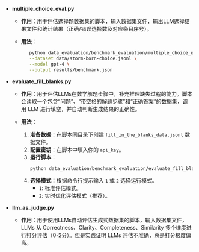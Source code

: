 * **multiple\_choice\_eval.py**

  * **作用**：用于评估选择题数据集的脚本，输入数据集文件，输出LLM选择结果文件和统计结果（正确/错误选择数及对应条目序号）。
  * **用法**：

    ```bash
       python data_evaluation/benchmark_evaluation/multiple_choice_eval.py \
       --dataset data/storm-born-choice.jsonl \
       --model gpt-4 \
       --output results/benchmark.json
    ```

*   **evaluate_fill_blanks.py**

    *   **作用**：用于评估LLMs在数学解题步骤中，补充推理缺失过程的能力。脚本会读取一个包含“问题”、“带空格的解题步骤”和“正确答案”的数据集，调用 LLM 进行填空，并自动判断生成结果的正确性。

    *   **用法**：
        1.  **准备数据**：在脚本同目录下创建 `fill_in_the_blanks_data.jsonl` 数据文件。
        2.  **配置密钥**：在脚本中填入你的 `api_key`。
        3.  **运行脚本**：
            ```bash
            python data_evaluation/benchmark_evaluation/evaluate_fill_blanks.py
            ```
        4.  **选择模式**：根据命令行提示输入 `1` 或 `2` 选择运行模式。
            *   `1`: 标准评估模式。
            *   `2`: 实时优化评估模式（推荐）。

* **llm_as_judge.py**

  * **作用**：用于使用LLMs自动评估生成式数据集的脚本，输入数据集文件，LLMs 从 Correctness、Clarity、Completeness、Similarity 多个维度进行打分评估（0-2分）。但是实践证明 LLMs 评估不准确，总是打分极度偏高。
 
